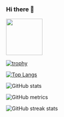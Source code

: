 ### Hi there 👋

<img src = " https://assets.holopin.io/eyJidWNrZXQiOiJob2xvcGluLWFzc2V0cyIsImtleSI6ImFzc2V0cy9jbG16YzVpdWYxMDA0ODBma3V6dTBxYnpxOCIsImVkaXRzIjp7InJvdGF0ZSI6bnVsbH19" width="100" height="100"/> 

[![trophy](https://github-profile-trophy.vercel.app/?username=shree404&theme=onedark)](https://github.com/ryo-ma/github-profile-trophy)

[![Top Langs](https://github-readme-stats.vercel.app/api/top-langs/?username=shree404)](https://github.com/anuraghazra/github-readme-stats)

![GitHub stats](https://github-readme-stats.vercel.app/api?username=shree404&show_icons=true&theme=transparent)

![GitHub metrics](https://metrics.lecoq.io/shree404)

![GitHub streak stats](https://streak-stats.demolab.com/?user=shree404)

<!--
**shree404/shree404** is a ✨ _special_ ✨ repository because its `README.md` (this file) appears on your GitHub profile.

Here are some ideas to get you started:

- 🔭 I’m currently working on ...
- 🌱 I’m currently learning ...
- 👯 I’m looking to collaborate on ...
- 🤔 I’m looking for help with ...
- 💬 Ask me about ...
- 📫 How to reach me: ...
- 😄 Pronouns: ...
- ⚡ Fun fact: ...
-->
